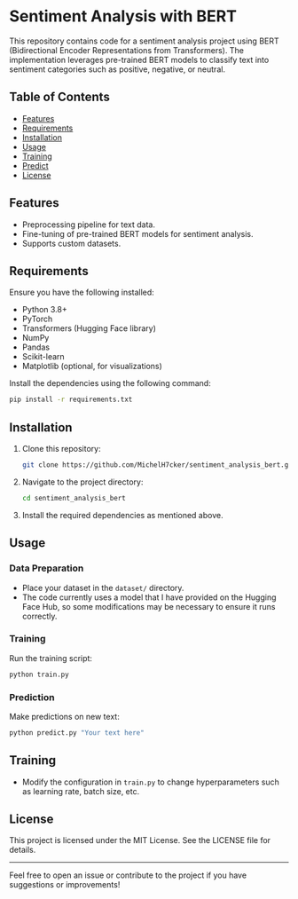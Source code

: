 # Sentiment Analysis with BERT

This repository contains code for a sentiment analysis project using BERT (Bidirectional Encoder Representations from Transformers). The implementation leverages pre-trained BERT models to classify text into sentiment categories such as positive, negative, or neutral.

## Table of Contents
- [Features](#features)
- [Requirements](#requirements)
- [Installation](#installation)
- [Usage](#usage)
- [Training](#training)
- [Predict](#predict)
- [License](#license)

## Features
- Preprocessing pipeline for text data.
- Fine-tuning of pre-trained BERT models for sentiment analysis.
- Supports custom datasets.

## Requirements
Ensure you have the following installed:
- Python 3.8+
- PyTorch
- Transformers (Hugging Face library)
- NumPy
- Pandas
- Scikit-learn
- Matplotlib (optional, for visualizations)

Install the dependencies using the following command:
```bash
pip install -r requirements.txt
```

## Installation
1. Clone this repository:
   ```bash
   git clone https://github.com/MichelH7cker/sentiment_analysis_bert.git
   ```
2. Navigate to the project directory:
   ```bash
   cd sentiment_analysis_bert
   ```
3. Install the required dependencies as mentioned above.

## Usage

### Data Preparation
- Place your dataset in the `dataset/` directory.
- The code currently uses a model that I have provided on the Hugging Face Hub, so some modifications may be necessary to ensure it runs correctly.

### Training
Run the training script:
```bash
python train.py
```

### Prediction
Make predictions on new text:
```bash
python predict.py "Your text here"
```

## Training
- Modify the configuration in `train.py` to change hyperparameters such as learning rate, batch size, etc.

## License
This project is licensed under the MIT License. See the LICENSE file for details.

---

Feel free to open an issue or contribute to the project if you have suggestions or improvements!
